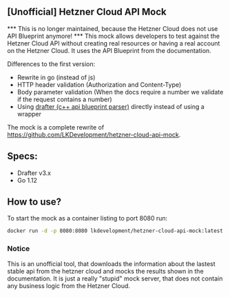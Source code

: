 ## [Unofficial] Hetzner Cloud API Mock

*** This is no longer maintained, because the Hetzner Cloud does not use API Blueprint anymore! ***
This mock allows developers to test against the Hetzner Cloud API without creating real resources or having a real account on the Hetzner Cloud. 
It uses the API Blueprint from the documentation.

Differences to the first version:
- Rewrite in go (instead of js)
- HTTP header validation (Authorization and Content-Type)
- Body parameter validation (When the docs require a number we validate if the request contains a number)
- Using [drafter (c++ api blueprint parser)](https://github.com/apiaryio/drafter) directly instead of using a wrapper

The mock is a complete rewrite of https://github.com/LKDevelopment/hetzner-cloud-api-mock. 

## Specs:
- Drafter v3.x 
- Go 1.12

## How to use?
To start the mock as a container listing to port 8080 run:
```bash
docker run -d -p 8080:8080 lkdevelopment/hetzner-cloud-api-mock:latest
```

### Notice
This is an unofficial tool, that downloads the information about the lastest stable api from the hetzner cloud and mocks the results shown in the documentation. It is just a really "stupid" mock server, that does not contain any business logic from the Hetzner Cloud.

